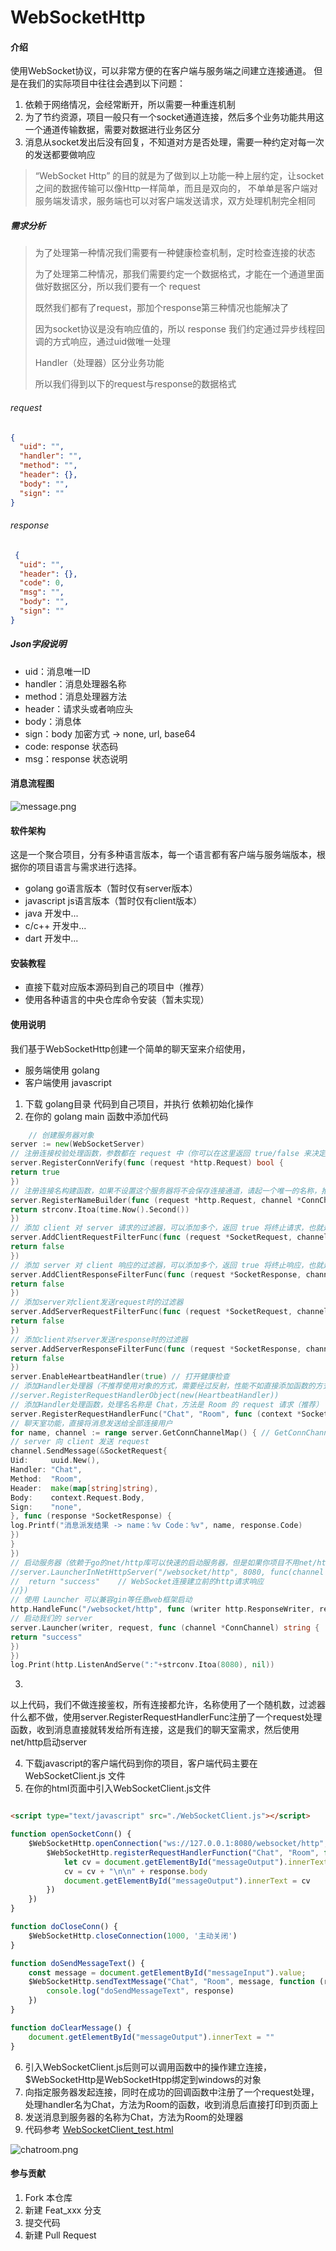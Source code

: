 # WebSocketHttp

#### 介绍

使用WebSocket协议，可以非常方便的在客户端与服务端之间建立连接通道。 但是在我们的实际项目中往往会遇到以下问题：

1. 依赖于网络情况，会经常断开，所以需要一种重连机制
2. 为了节约资源，项目一般只有一个socket通道连接，然后多个业务功能共用这一个通道传输数据，需要对数据进行业务区分
3. 消息从socket发出后没有回复，不知道对方是否处理，需要一种约定对每一次的发送都要做响应

> “WebSocket Http” 的目的就是为了做到以上功能一种上层约定，让socket之间的数据传输可以像Http一样简单，而且是双向的， 不单单是客户端对服务端发请求，服务端也可以对客户端发送请求，双方处理机制完全相同

##### 需求分析

> 为了处理第一种情况我们需要有一种健康检查机制，定时检查连接的状态
>
> 为了处理第二种情况，那我们需要约定一个数据格式，才能在一个通道里面做好数据区分，所以我们要有一个 request
>
> 既然我们都有了request，那加个response第三种情况也能解决了
>
> 因为socket协议是没有响应值的，所以 response 我们约定通过异步线程回调的方式响应，通过uid做唯一处理
>
> Handler（处理器）区分业务功能
>
> 所以我们得到以下的request与response的数据格式

###### request

```json
{
  "uid": "",
  "handler": "",
  "method": "",
  "header": {},
  "body": "",
  "sign": ""
}
```

###### response

```json
 {
  "uid": "",
  "header": {},
  "code": 0,
  "msg": "",
  "body": "",
  "sign": ""
}
```

##### Json字段说明

- uid：消息唯一ID
- handler：消息处理器名称
- method：消息处理器方法
- header：请求头或者响应头
- body：消息体
- sign：body 加密方式 -> none, url, base64
- code: response 状态码
- msg：response 状态说明

#### 消息流程图

![message.png](.images/message.png "message")

#### 软件架构

这是一个聚合项目，分有多种语言版本，每一个语言都有客户端与服务端版本，根据你的项目语言与需求进行选择。

- golang go语言版本（暂时仅有server版本）
- javascript js语言版本（暂时仅有client版本）
- java 开发中...
- c/c++ 开发中...
- dart 开发中...

#### 安装教程

- 直接下载对应版本源码到自己的项目中（推荐）
- 使用各种语言的中央仓库命令安装（暂未实现）

#### 使用说明

我们基于WebSocketHttp创建一个简单的聊天室来介绍使用，

- 服务端使用 golang
- 客户端使用 javascript

1. 下载 golang目录 代码到自己项目，并执行 依赖初始化操作
2. 在你的 golang main 函数中添加代码

```go
    // 创建服务器对象
server := new(WebSocketServer)
// 注册连接校验处理函数，参数都在 request 中（你可以在这里返回 true/false 来决定是否允许客户端的连接请求）
server.RegisterConnVerify(func (request *http.Request) bool {
return true
})
// 注册连接名构建函数，如果不设置这个服务器将不会保存连接通道，请起一个唯一的名称，推荐使用用户ID
server.RegisterNameBuilder(func (request *http.Request, channel *ConnChannel) string {
return strconv.Itoa(time.Now().Second())
})
// 添加 client 对 server 请求的过滤器，可以添加多个，返回 true 将终止请求，也就是不会到handler处理器
server.AddClientRequestFilterFunc(func (request *SocketRequest, channel *ConnChannel) bool {
return false
})
// 添加 server 对 client 响应的过滤器，可以添加多个，返回 true 将终止响应，也就是不会响应数据
server.AddClientResponseFilterFunc(func (request *SocketResponse, channel *ConnChannel) bool {
return false
})
// 添加server对client发送request时的过滤器
server.AddServerRequestFilterFunc(func (request *SocketRequest, channel *ConnChannel) bool {
return false
})
// 添加client对server发送response时的过滤器
server.AddServerResponseFilterFunc(func (request *SocketResponse, channel *ConnChannel) bool {
return false
})
server.EnableHeartbeatHandler(true) // 打开健康检查
// 添加Handler处理器（不推荐使用对象的方式，需要经过反射，性能不如直接添加函数的方式）
//server.RegisterRequestHandlerObject(new(HeartbeatHandler))
// 添加Handler处理函数，处理名名称是 Chat，方法是 Room 的 request 请求（推荐）
server.RegisterRequestHandlerFunc("Chat", "Room", func (context *SocketContext) {
// 聊天室功能，直接将消息发送给全部连接用户
for name, channel := range server.GetConnChannelMap() { // GetConnChannelMap() 返回当前服务器所有连接
// server 向 client 发送 request
channel.SendMessage(&SocketRequest{
Uid:     uuid.New(),
Handler: "Chat",
Method:  "Room",
Header:  make(map[string]string),
Body:    context.Request.Body,
Sign:    "none",
}, func (response *SocketResponse) {
log.Printf("消息派发结果 -> name：%v Code：%v", name, response.Code)
})
}
})
// 启动服务器（依赖于go的net/http库可以快速的启动服务器，但是如果你项目不用net/http库就不怎么方便）
//server.LauncherInNetHttpServer("/websocket/http", 8080, func(channel *ConnChannel) string {
//	return "success"	// WebSocket连接建立前的http请求响应
//})
// 使用 Launcher 可以兼容gin等任意web框架启动
http.HandleFunc("/websocket/http", func (writer http.ResponseWriter, request *http.Request) {
// 启动我们的 server
server.Launcher(writer, request, func (channel *ConnChannel) string {
return "success"
})
})
log.Print(http.ListenAndServe(":"+strconv.Itoa(8080), nil))
```

3.

以上代码，我们不做连接鉴权，所有连接都允许，名称使用了一个随机数，过滤器什么都不做，使用server.RegisterRequestHandlerFunc注册了一个request处理函数，收到消息直接就转发给所有连接，这是我们的聊天室需求，然后使用net/http启动server

4. 下载javascript的客户端代码到你的项目，客户端代码主要在 WebSocketClient.js 文件
5. 在你的html页面中引入WebSocketClient.js文件

```html

<script type="text/javascript" src="./WebSocketClient.js"></script>
```

```js
function openSocketConn() {
    $WebSocketHttp.openConnection("ws://127.0.0.1:8080/websocket/http", function () {
        $WebSocketHttp.registerRequestHandlerFunction("Chat", "Room", function (response) {
            let cv = document.getElementById("messageOutput").innerText;
            cv = cv + "\n\n" + response.body
            document.getElementById("messageOutput").innerText = cv
        })
    })
}

function doCloseConn() {
    $WebSocketHttp.closeConnection(1000, '主动关闭')
}

function doSendMessageText() {
    const message = document.getElementById("messageInput").value;
    $WebSocketHttp.sendTextMessage("Chat", "Room", message, function (response, ws) {
        console.log("doSendMessageText", response)
    })
}

function doClearMessage() {
    document.getElementById("messageOutput").innerText = ""
}
```

6. 引入WebSocketClient.js后则可以调用函数中的操作建立连接，$WebSocketHttp是WebSocketHtpp绑定到windows的对象
7. 向指定服务器发起连接，同时在成功的回调函数中注册了一个request处理，处理handler名为Chat，方法为Room的函数，收到消息后直接打印到页面上
8. 发送消息到服务器的名称为Chat，方法为Room的处理器
9. 代码参考 [WebSocketClient_test.html](./javascript/WebSocketClient_test.html "创作你的创作")

![chatroom.png](.images/chatroom.png "chatroom")

#### 参与贡献

1. Fork 本仓库
2. 新建 Feat_xxx 分支
3. 提交代码
4. 新建 Pull Request